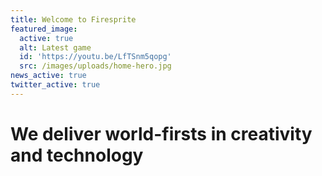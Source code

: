 ```yaml
---
title: Welcome to Firesprite
featured_image:
  active: true
  alt: Latest game
  id: 'https://youtu.be/LfTSnm5qopg'
  src: /images/uploads/home-hero.jpg
news_active: true
twitter_active: true
---
```

# We deliver **world-firsts** in **creativity** and **technology**
